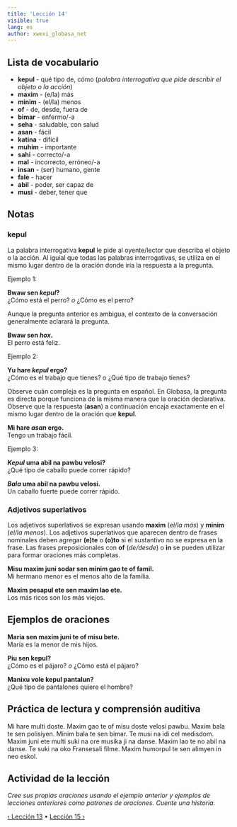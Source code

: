 ```yaml
---
title: 'Lección 14'
visible: true
lang: es
author: xwexi_globasa_net
---
```


## Lista de vocabulario

* **kepul** - qué tipo de, cómo (_palabra interrogativa que pide describir el objeto o la acción_)  
* **maxim** - (e/la) más  
* **minim** - (el/la) menos  
* **of** - de, desde, fuera de  
* **bimar** - enfermo/-a  
* **seha** - saludable, con salud  
* **asan** - fácil  
* **katina** - difícil  
* **muhim** - importante  
* **sahi** - correcto/-a  
* **mal** - incorrecto, erróneo/-a  
* **insan** - (ser) humano, gente  
* **fale** - hacer  
* **abil** - poder, ser capaz de  
* **musi** - deber, tener que  

## Notas
### kepul

La palabra interrogativa **kepul** le pide al oyente/lector que describa el objeto o la acción. Al iguial que todas las palabras interrogativas, se utiliza en el mismo lugar dentro de la oración donde iría la respuesta a la pregunta.

Ejemplo 1:

**Bwaw sen _kepul_?**  
¿Cómo está el perro? _o_ ¿Cómo es el perro?

Aunque la pregunta anterior es ambigua, el contexto de la conversación generalmente aclarará la pregunta.

**Bwaw sen _hox_.**  
El perro está feliz.

Ejemplo 2:

**Yu hare _kepul_ ergo?**  
¿Cómo es el trabajo que tienes? o ¿Qué tipo de trabajo tienes?

Observe cuán compleja es la pregunta en español. En Globasa, la pregunta es directa porque funciona de la misma manera que la oración declarativa. Observe que la respuesta (**asan**) a continuación encaja exactamente en el mismo lugar dentro de la oración que **kepul**.

**Mi hare _asan_ ergo.**  
Tengo un trabajo fácil.

Ejemplo 3:

**_Kepul_ uma abil na pawbu velosi?**  
¿Qué tipo de caballo puede correr rápido?

**_Bala_ uma abil na pawbu velosi.**  
Un caballo fuerte puede correr rápido.

### Adjetivos superlativos

Los adjetivos superlativos se expresan usando **maxim** (_el/la más_) y **minim** (_el/la menos_). Los adjetivos superlativos que aparecen dentro de frases nominales deben agregar **(e)te** o **(o)to** si el sustantivo no se expresa en la frase. Las frases preposicionales con **of** (_de/desde_) o **in** se pueden utilizar para formar oraciones más completas.

**Misu maxim juni sodar sen minim gao te of famil.**   
Mi hermano menor es el menos alto de la familia.

**Maxim pesapul ete sen maxim lao ete.**   
Los más ricos son los más viejos.

## Ejemplos de oraciones

**Maria sen maxim juni te of misu bete.**  
María es la menor de mis hijos.

**Piu sen kepul?**  
¿Cómo es el pájaro? _o_ ¿Cómo está el pájaro?

**Manixu vole kepul pantalun?**  
¿Qué tipo de pantalones quiere el hombre?

## Práctica de lectura y comprensión auditiva

Mi hare multi doste. Maxim gao te of misu doste velosi pawbu. Maxim bala te sen polisiyen. Minim bala te sen bimar. Te musi na idi cel medisdom. Maxim juni ete multi suki na ore musika ji na danse. Maxim lao te no abil na danse. Te suki na oko Fransesali filme. Maxim humorpul te sen alimyen in neo eskol.

## Actividad de la lección

_Cree sus propias oraciones usando el ejemplo anterior y ejemplos de lecciones anteriores como patrones de oraciones. Cuente una historia._

[&#8249; Lección 13](./02.darsu.13.default.spa.md) &#8226;
[Lección 15 &#8250;](./02.darsu.15.default.spa.md)

